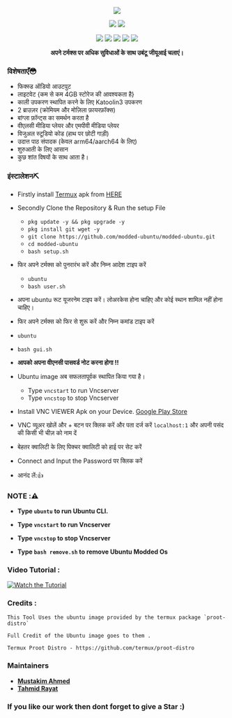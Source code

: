 <p align="center">
<img src="./distro/image.jpg">
</p>
<p align="center">
<img src="https://img.shields.io/badge/MADE%20IN-BANGLADESH-green?colorA=%23ff0000&colorB=%23017e40&style=for-the-badge">
<img src="https://img.shields.io/badge/Version-1.0-blue?style=for-the-badge">
</p>
<p align="center">
<img src="https://img.shields.io/badge/Written%20In-Bash-darkgreen?style=flat-square">
<img src="https://img.shields.io/badge/Open%20Source-Yes-darkviolet?style=flat-square">
<img src="https://img.shields.io/github/stars/modded-ubuntu/modded-ubuntu?style=flat-square">
<img src="https://img.shields.io/github/issues/modded-ubuntu/modded-ubuntu?color=red&style=flat-square">
<img src="https://img.shields.io/github/forks/modded-ubuntu/modded-ubuntu?color=teal&style=flat-square">
</p>
<p align="center"><b>अपने टर्मक्स पर अधिक सुविधाओं के साथ उबंटू जीयूआई चलाएं।</b></p>

### विशेषताएँ😳

 - फिक्स्ड ऑडियो आउटपुट
 - लाइटवेट {कम से कम 4GB स्टोरेज की आवश्यकता है}
 - काली उपकरण स्थापित करने के लिए Katoolin3 उपकरण
 - 2 ब्राउज़र (क्रोमियम और मोज़िला फ़ायरफ़ॉक्स)
 - बांग्ला फ़ॉन्ट्स का समर्थन करता है
 - वीएलसी मीडिया प्लेयर और एमपीवी मीडिया प्लेयर
 - विजुअल स्टूडियो कोड (हाथ पर छोटी गाड़ी)
 - उदात्त पाठ संपादक (केवल arm64/aarch64 के लिए)
 - शुरुआती के लिए आसान
 - कुछ शांत विषयों के साथ आता है।

### इंस्टालेशन⛏️
- Firstly install [Termux](https://termux.com) apk from [HERE](https://f-droid.org/repo/com.termux_118.apk)
- Secondly Clone the Repository & Run the setup File

  - `pkg update -y && pkg upgrade -y`
  - `pkg install git wget -y`
  - `git clone https://github.com/modded-ubuntu/modded-ubuntu.git`
  - `cd modded-ubuntu`
  - `bash setup.sh`

- फिर अपने टर्मक्स को पुनरारंभ करें और निम्न आदेश टाइप करें
  - `ubuntu`
  - `bash user.sh`

- अपना ubuntu रूट यूजरनेम टाइप करें।  लोअरकेस होना चाहिए और कोई स्थान शामिल नहीं होना चाहिए।

 - फिर अपने टर्मक्स को फिर से शुरू करें और निम्न कमांड टाइप करें
  - `ubuntu`
  - `bash gui.sh`

- **आपको अपना वीएनसी पासवर्ड नोट करना होगा !!**

- Ubuntu image अब सफलतापूर्वक स्थापित किया गया है।

  - Type `vncstart` to run Vncserver
  - Type `vncstop` to stop Vncserver

- Install VNC VIEWER Apk on your Device. [Google Play Store](https://play.google.com/store/apps/details?id=com.realvnc.viewer.android&hl=en)

- VNC व्यूअर खोलें और + बटन पर क्लिक करें और पता दर्ज करें `localhost:1` और अपनी पसंद की किसी भी चीज़ को नाम दें
 - बेहतर क्वालिटी के लिए पिक्चर क्वालिटी को हाई पर सेट करें
 - Connect and Input the Password पर क्लिक करें
 - आनंद लें:👍
### NOTE :⚠️

- **Type `ubuntu` to run Ubuntu CLI.**
- **Type `vncstart` to run Vncserver**
- **Type `vncstop` to stop Vncserver**

- **Type `bash remove.sh` to remove Ubuntu Modded Os**

### Video Tutorial : 

[![Watch the Tutorial](./distro/image1.jpg)](https://mega.nz/embed/QvIC1TLQ#3z27MRNPwANAg6JTtx1Ei8kDouOZsZgk00bg4TsJMNQ!1m)

### Credits : 

```
This Tool Uses the ubuntu image provided by the termux package `proot-distro` 

Full Credit of the Ubuntu image goes to them .

Termux Proot Distro - https://github.com/termux/proot-distro
```

### Maintainers

- [**Mustakim Ahmed**](https://github.com/BDhackers009)
- [**Tahmid Rayat**](https://github.com/htr-tech)

### If you like our work then dont forget to give a Star :)

